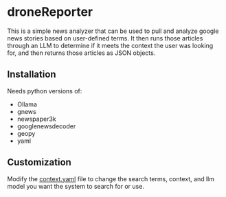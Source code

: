# droneReporter

This is a simple news analyzer that can be used to pull and analyze google news stories based on user-defined terms.  It then runs those articles through an LLM to determine if it meets the context the user was looking for, and then returns those articles as JSON objects.

## Installation

 Needs python versions of:
 - Ollama
 - gnews
 - newspaper3k
 - googlenewsdecoder
 - geopy
 - yaml

## Customization

Modify the [context.yaml](./configs/context.yaml) file to change the search terms, context, and llm model you want the system to search for or use.
